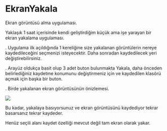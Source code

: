 # EkranYakala
Ekran görüntüsü alma uygulaması.

Yaklaşık 1 saat içerisinde kendi geliştirdiğim küçük ama işe yarayan bir ekran yakalama uygulaması.

. Uygulama ilk açıldığında 1 kereliğine size yakalanan görüntülerin nereye kaydedileceğini seçmenizi isteyecektir. Daha sonradan kaydedilecek yeri değiştirebilirsiniz.

. Arayüz oldukça basit olup 3 adet buton bulunmakta Yakala, daha önceden belirlediğiniz kaydetme konumunu değiştirmeniz için ve kaydedilen klasörü açmak için başka bir buton.

. Birde yakalanan ekran görüntüsünün önizlemesi. 

![](https://i.ibb.co/LCMDths/Ekran-Yakala.png)


Bu kadar, yakalaya basıyorsunuz ve ekran görüntüsünü kaydediyor tekrar basarsanız tekrar kaydeder.

Henüz seçili alanı kaydet özelliği mevcut değil tam ekran olarak yakar.
